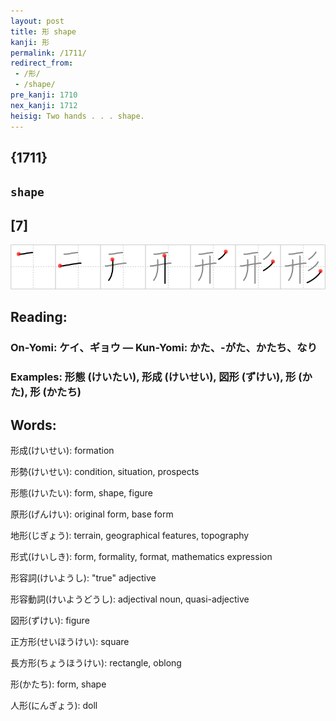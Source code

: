 ```yaml
---
layout: post
title: 形 shape
kanji: 形
permalink: /1711/
redirect_from:
 - /形/
 - /shape/
pre_kanji: 1710
nex_kanji: 1712
heisig: Two hands . . . shape.
---
```


## {1711}

## `shape`

## [7]

<div class="stroke"><img src="../images/E5BDA2.png" /></div>

## Reading:

### On-Yomi: ケイ、ギョウ &mdash; Kun-Yomi: かた、-がた、かたち、なり

### Examples: 形態 (けいたい), 形成 (けいせい), 図形 (ずけい), 形 (かた), 形 (かたち)

## Words:

形成(けいせい): formation

形勢(けいせい): condition, situation, prospects

形態(けいたい): form, shape, figure

原形(げんけい): original form, base form

地形(じぎょう): terrain, geographical features, topography

形式(けいしき): form, formality, format, mathematics expression

形容詞(けいようし): "true" adjective

形容動詞(けいようどうし): adjectival noun, quasi-adjective

図形(ずけい): figure

正方形(せいほうけい): square

長方形(ちょうほうけい): rectangle, oblong

形(かたち): form, shape

人形(にんぎょう): doll
